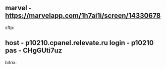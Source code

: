 marvel - https://marvelapp.com/1h7ai1i/screen/14330678
-----------------------------------------------------------
sftp:

host - p10210.cpanel.relevate.ru
login - p10210
pas - CHgGUti7uz
-----------------------------------------------------------
bitrix:
